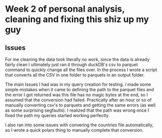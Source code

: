 # Week 2 of personal analysis, cleaning and fixing this shiz up my guy

## Issues

For me cleaning the data took literally no work, since the data is already fairly clean
I ultimately just ran it through duckDB's csv to parquet command to quickly change all
the files over. In the process I wrote a script that converts all the CSV in one folder
to parquets in an output folder.

The main Issues I had was in my query creation for testing. I made some simple mistakes
when it came to defining the path to the parquet files and the error I got returned was
this file has no magic bytes at the end, so I assumed that the conversion had failed. 
Practically after an hour or so of manually converting csv's to parquets and getting the
same errors (as well as some surprising segfaults). I realized that the path was wrong
once I fixed the path my queries started working perfectly.

I also ran into some issues with convering the countries file automatically, so I wrote
a quick polars thing to manually complete that conversion.